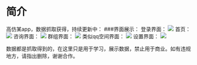 ﻿# 简介

高仿某app，数据抓取获得，持续更新中：
###界面展示：
登录界面：
![](http://ww2.sinaimg.cn/mw690/006jcGvzgw1f93mh7upndj30u01hc7gj.jpg)
首页：
![](http://ww3.sinaimg.cn/mw690/006jcGvzgw1f93mg5yqj3j30u01hcwpj.jpg)
咨询界面：
![](http://ww4.sinaimg.cn/mw690/006jcGvzgw1f93mhitwvyj30u01hcn5k.jpg)
群组界面：
![](http://ww2.sinaimg.cn/mw690/006jcGvzgw1f93mhwq2m0j30u01hcn2c.jpg)
类似qq空间界面：
![](http://ww2.sinaimg.cn/mw690/006jcGvzgw1f93mig3x9ij30u01hcguk.jpg)
设置界面：
![](http://ww1.sinaimg.cn/mw690/006jcGvzgw1f93mioqj9zj30u01hc41z.jpg)

数据都是抓取得到的，在这里只是用于学习，展示数据，禁止用于商业。如有违规地方，请指出删除，谢谢合作。





